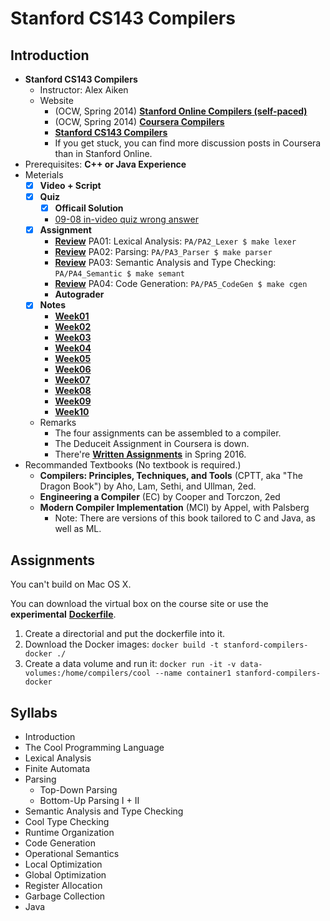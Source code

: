 # Stanford CS143 Compilers

## Introduction

- **Stanford CS143 Compilers**
	- Instructor: Alex Aiken
	- Website
		- (OCW, Spring 2014) [**Stanford Online Compilers (self-paced)**](https://lagunita.stanford.edu/courses/Engineering/Compilers/Fall2014/courseware)
		- (OCW, Spring 2014) [**Coursera Compilers**](https://www.coursera.org/course/compilers)
		- [**Stanford CS143 Compilers**](http://web.stanford.edu/class/cs143/)
		- If you get stuck, you can find more discussion posts in Coursera than in Stanford Online.
- Prerequisites: **C++ or Java Experience**
- Meterials 
	- [x] **Video + Script**
	- [x] **Quiz**
		- [x] **Officail Solution**
		- [09-08 in-video quiz wrong answer](https://lagunita.stanford.edu/courses/Engineering/Compilers/Fall2014/discussion/forum/i4x-Engineering-Compilers-Lectures-Fall2014/threads/5473bbd457f960b95d0011f1#)
	- [x] **Assignment**
		- [**Review**](PA/PA2_Lexer) PA01: Lexical Analysis: `PA/PA2_Lexer $ make lexer`
		- [**Review**](PA/PA3_Parser) PA02: Parsing: `PA/PA3_Parser $ make parser`
		- [**Review**](PA/PA4_Semantic) PA03: Semantic Analysis and Type Checking: `PA/PA4_Semantic $ make semant`
		- [**Review**](PA/PA5_CodeGen) PA04: Code Generation: `PA/PA5_CodeGen $ make cgen`
		- **Autograder**
	- [x] **Notes**
		- [**Week01**](Notes/Week01.ipynb)
		- [**Week02**](Notes/Week02.ipynb)
		- [**Week03**](Notes/Week03.ipynb)
		- [**Week04**](Notes/Week04.ipynb)
		- [**Week05**](Notes/Week05.ipynb)
		- [**Week06**](Notes/Week06.ipynb)
		- [**Week07**](Notes/Week07.ipynb)
		- [**Week08**](Notes/Week08.ipynb)
		- [**Week09**](Notes/Week09.ipynb)
		- [**Week10**](Notes/Week10.ipynb)
	- Remarks
		- The four assignments can be assembled to a compiler.
		- The Deduceit Assignment in Coursera is down.
		- There're [**Written Assignments**](http://web.stanford.edu/class/cs143/) in Spring 2016.
- Recommanded Textbooks (No textbook is required.)
	- **Compilers: Principles, Techniques, and Tools** (CPTT, aka "The Dragon Book") by Aho, Lam, Sethi, and Ullman, 2ed.
	- **Engineering a Compiler** (EC) by Cooper and Torczon, 2ed
	- **Modern Compiler Implementation** (MCI) by Appel, with Palsberg 
		- Note: There are versions of this book tailored to C and Java, as well as ML.

## Assignments

You can't build on Mac OS X.

You can download the virtual box on the course site or use the **experimental** [**Dockerfile**](Dockerfile).

1. Create a directorial and put the dockerfile into it.
2. Download the Docker images: `docker build -t stanford-compilers-docker ./`
3. Create a data volume and run it: `docker run -it -v data-volumes:/home/compilers/cool --name container1 stanford-compilers-docker`

## Syllabs

- Introduction
- The Cool Programming Language
- Lexical Analysis
- Finite Automata
- Parsing
	- Top-Down Parsing
	- Bottom-Up Parsing I + II
- Semantic Analysis and Type Checking
- Cool Type Checking
- Runtime Organization
- Code Generation
- Operational Semantics
- Local Optimization
- Global Optimization
- Register Allocation
- Garbage Collection
- Java
